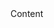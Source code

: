 <Drawer class="top-16 h-screen start-0" drawerStatus={drawerStatusBackdrop} closeDrawer={closeDrawerBackdrop}>
Content
</Drawer>
